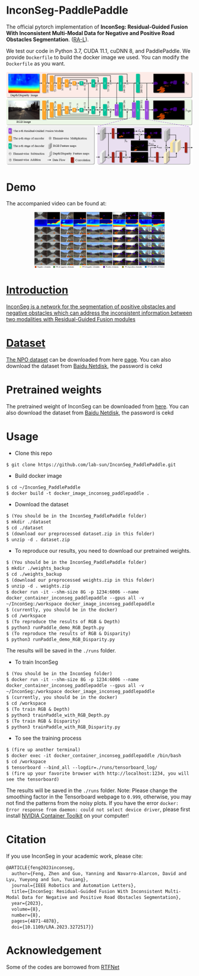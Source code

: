 <!-- 
# InconSeg
The official pytorch implementation of InconSeg.

The code and dataset will be available upon acceptance of the paper. The following images are some samples of this dataset:

<div align=center>
<img src="samples/left/left000164.png" width="200px"/> <img src="samples/depth/depth000164.png" width="200px"/> <img src="samples/disparity/depth000164.png" width="200px"/> <img src="samples/label/label000164.png" width="200px"/>
<img src="samples/left/left000394.png" width="200px"/> <img src="samples/depth/depth000394.png" width="200px"/> <img src="samples/disparity/depth000394.png" width="200px"/> <img src="samples/label/label000394.png" width="200px"/>
<img src="samples/left/left001179.png" width="200px"/> <img src="samples/depth/depth001179.png" width="200px"/> <img src="samples/disparity/depth001179.png" width="200px"/> <img src="samples/label/label001179.png" width="200px"/>
<img src="samples/left/left003171.png" width="200px"/> <img src="samples/depth/depth003171.png" width="200px"/> <img src="samples/disparity/depth003171.png" width="200px"/> <img src="samples/label/label003171.png" width="200px"/>
<img src="samples/left/left001787.png" width="200px"/> <img src="samples/depth/depth001787.png" width="200px"/> <img src="samples/disparity/depth001787.png" width="200px"/> <img src="samples/label/label001787.png" width="200px"/>
<img src="samples/left/left002119.png" width="200px"/> <img src="samples/depth/depth002119.png" width="200px"/> <img src="samples/disparity/depth002119.png" width="200px"/> <img src="samples/label/label002119.png" width="200px"/>
<img src="samples/left/left002648.png" width="200px"/> <img src="samples/depth/depth002648.png" width="200px"/> <img src="samples/disparity/depth002648.png" width="200px"/> <img src="samples/label/label002648.png" width="200px"/>
<img src="samples/left/left003708.png" width="200px"/> <img src="samples/depth/depth003708.png" width="200px"/> <img src="samples/disparity/depth003708.png" width="200px"/> <img src="samples/label/label003708.png" width="200px"/>
<img src="samples/left/left004364.png" width="200px"/> <img src="samples/depth/depth004364.png" width="200px"/> <img src="samples/disparity/depth004364.png" width="200px"/> <img src="samples/label/label004364.png" width="200px"/>
</div>
-->


# InconSeg-PaddlePaddle
The official pytorch implementation of **InconSeg: Residual-Guided Fusion With Inconsistent Multi-Modal Data for Negative and Positive Road Obstacles Segmentation**. ([RA-L](https://ieeexplore.ieee.org/document/10114585)). 

We test our code in Python 3.7, CUDA 11.1, cuDNN 8, and PaddlePaddle. We provide `Dockerfile` to build the docker image we used. You can modify the `Dockerfile` as you want.  
<div align=center>
<img src="docs/overall.png" width="900px"/>
</div>

# Demo

The accompanied video can be found at: 
<div align=center>
<a href="https://www.youtube.com/watch?v=yoW52JeTDR8&t=7s"><img src="docs/qualitativeresultsgray5.png" width="70%" height="70%" />
</div>

# Introduction
InconSeg is a network for the segmentation of positive obstacles and negative obstacles which can address the inconsistent information between two modalities with Residual-Guided Fusion modules
# Dataset
The [NPO dataset](https://github.com/lab-sun/InconSeg/blob/main/docs/dataset.md) can be downloaded from here [page](https://labsun-me.polyu.edu.hk/zfeng/InconSeg/). You can also download the dataset from [Baidu Netdisk](https://pan.baidu.com/s/1oxUb-0vdiZzTPu4waci39g), the password is cekd


# Pretrained weights
The pretrained weight of InconSeg can be downloaded from [here](https://labsun-me.polyu.edu.hk/zfeng/InconSeg/). You can also download the dataset from [Baidu Netdisk](https://pan.baidu.com/s/1oxUb-0vdiZzTPu4waci39g), the password is cekd

# Usage
* Clone this repo
```
$ git clone https://github.com/lab-sun/InconSeg_PaddlePaddle.git
```
* Build docker image
```
$ cd ~/InconSeg_PaddlePaddle
$ docker build -t docker_image_inconseg_paddlepaddle .
```
* Download the dataset
```
$ (You should be in the InconSeg_PaddlePaddle folder)
$ mkdir ./dataset
$ cd ./dataset
$ (download our preprocessed dataset.zip in this folder)
$ unzip -d . dataset.zip
```
* To reproduce our results, you need to download our pretrained weights.
```
$ (You should be in the InconSeg_PaddlePaddle folder)
$ mkdir ./weights_backup
$ cd ./weights_backup
$ (download our preprocessed weights.zip in this folder)
$ unzip -d . weights.zip
$ docker run -it --shm-size 8G -p 1234:6006 --name docker_container_inconseg_paddlepaddle --gpus all -v ~/InconSeg:/workspace docker_image_inconseg_paddlepaddle
$ (currently, you should be in the docker)
$ cd /workspace
$ (To reproduce the results of RGB & Depth)
$ python3 runPaddle_demo_RGB_Depth.py   
$ (To reproduce the results of RGB & Disparity)
$ python3 runPaddle_demo_RGB_Disparity.py   
```
The results will be saved in the `./runs` folder.
* To train InconSeg 
```
$ (You should be in the InconSeg folder)
$ docker run -it --shm-size 8G -p 1234:6006 --name docker_container_inconseg_paddlepaddle --gpus all -v ~/InconSeg:/workspace docker_image_inconseg_paddlepaddle
$ (currently, you should be in the docker)
$ cd /workspace
$ (To train RGB & Depth)
$ python3 trainPaddle_with_RGB_Depth.py
$ (To train RGB & Disparity)
$ python3 trainPaddle_with_RGB_Disparity.py
```
* To see the training process
```
$ (fire up another terminal)
$ docker exec -it docker_container_inconseg_paddlepaddle /bin/bash
$ cd /workspace
$ tensorboard --bind_all --logdir=./runs/tensorboard_log/
$ (fire up your favorite browser with http://localhost:1234, you will see the tensorboard)
```
The results will be saved in the `./runs` folder.
Note: Please change the smoothing factor in the Tensorboard webpage to `0.999`, otherwise, you may not find the patterns from the noisy plots. If you have the error `docker: Error response from daemon: could not select device driver`, please first install [NVIDIA Container Toolkit](https://docs.nvidia.com/datacenter/cloud-native/container-toolkit/install-guide.html) on your computer!

# Citation
If you use InconSeg in your academic work, please cite:
```
@ARTICLE{feng2023inconseg,
  author={Feng, Zhen and Guo, Yanning and Navarro-Alarcon, David and Lyu, Yueyong and Sun, Yuxiang},
  journal={IEEE Robotics and Automation Letters}, 
  title={InconSeg: Residual-Guided Fusion With Inconsistent Multi-Modal Data for Negative and Positive Road Obstacles Segmentation}, 
  year={2023},
  volume={8},
  number={8},
  pages={4871-4878},
  doi={10.1109/LRA.2023.3272517}}
```

# Acknowledgement
Some of the codes are borrowed from [RTFNet](https://github.com/yuxiangsun/RTFNet) 

